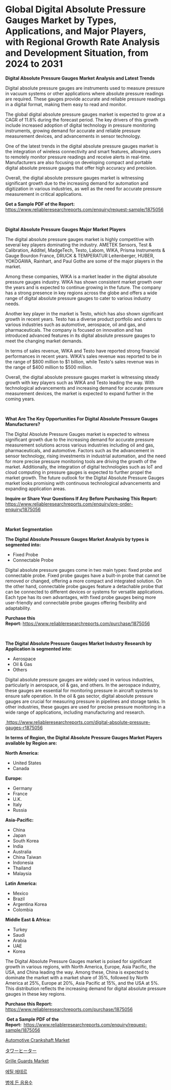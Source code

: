 <p><h1>Global Digital Absolute Pressure Gauges Market by Types, Applications, and Major Players, with Regional Growth Rate Analysis and Development Situation, from 2024 to 2031</h1></p><p><strong>Digital Absolute Pressure Gauges Market Analysis and Latest Trends</strong></p>
<p><p>Digital absolute pressure gauges are instruments used to measure pressure in vacuum systems or other applications where absolute pressure readings are required. These gauges provide accurate and reliable pressure readings in a digital format, making them easy to read and monitor.</p><p>The global digital absolute pressure gauges market is expected to grow at a CAGR of 11.8% during the forecast period. The key drivers of this growth include increased adoption of digital technology in pressure monitoring instruments, growing demand for accurate and reliable pressure measurement devices, and advancements in sensor technology. </p><p>One of the latest trends in the digital absolute pressure gauges market is the integration of wireless connectivity and smart features, allowing users to remotely monitor pressure readings and receive alerts in real-time. Manufacturers are also focusing on developing compact and portable digital absolute pressure gauges that offer high accuracy and precision.</p><p>Overall, the digital absolute pressure gauges market is witnessing significant growth due to the increasing demand for automation and digitization in various industries, as well as the need for accurate pressure measurement in critical applications.</p></p>
<p><strong>Get a Sample PDF of the Report:&nbsp;</strong> <a href="https://www.reliableresearchreports.com/enquiry/request-sample/1875056">https://www.reliableresearchreports.com/enquiry/request-sample/1875056</a></p>
<p>&nbsp;</p>
<p><strong>Digital Absolute Pressure Gauges Major Market Players</strong></p>
<p><p>The digital absolute pressure gauges market is highly competitive with several key players dominating the industry. AMETEK Sensors, Test & Calibration, Additel, MadgeTech, Testo, Labom, WIKA, Prisma Instruments & Gauge Bourdon France, DRUCK & TEMPERATUR Leitenberger, HUBER, YOKOGAWA, Rainhart, and Paul Gothe are some of the major players in the market.</p><p>Among these companies, WIKA is a market leader in the digital absolute pressure gauges industry. WIKA has shown consistent market growth over the years and is expected to continue growing in the future. The company has a strong presence in key regions across the globe and offers a wide range of digital absolute pressure gauges to cater to various industry needs.</p><p>Another key player in the market is Testo, which has also shown significant growth in recent years. Testo has a diverse product portfolio and caters to various industries such as automotive, aerospace, oil and gas, and pharmaceuticals. The company is focused on innovation and has introduced advanced features in its digital absolute pressure gauges to meet the changing market demands.</p><p>In terms of sales revenue, WIKA and Testo have reported strong financial performances in recent years. WIKA's sales revenue was reported to be in the range of $800 million to $1 billion, while Testo's sales revenue was in the range of $400 million to $500 million.</p><p>Overall, the digital absolute pressure gauges market is witnessing steady growth with key players such as WIKA and Testo leading the way. With technological advancements and increasing demand for accurate pressure measurement devices, the market is expected to expand further in the coming years.</p></p>
<p>&nbsp;</p>
<p><strong>What Are The Key Opportunities For Digital Absolute Pressure Gauges Manufacturers?</strong></p>
<p><p>The Digital Absolute Pressure Gauges market is expected to witness significant growth due to the increasing demand for accurate pressure measurement solutions across various industries including oil and gas, pharmaceuticals, and automotive. Factors such as the advancement in sensor technology, rising investments in industrial automation, and the need for more precise pressure monitoring tools are driving the growth of the market. Additionally, the integration of digital technologies such as IoT and cloud computing in pressure gauges is expected to further propel the market growth. The future outlook for the Digital Absolute Pressure Gauges market looks promising with continuous technological advancements and expanding application areas.</p></p>
<p><strong>Inquire or Share Your Questions If Any Before Purchasing This Report:</strong> <a href="https://www.reliableresearchreports.com/enquiry/pre-order-enquiry/1875056">https://www.reliableresearchreports.com/enquiry/pre-order-enquiry/1875056</a></p>
<p>&nbsp;</p>
<p><strong>Market Segmentation</strong></p>
<p><strong>The Digital Absolute Pressure Gauges Market Analysis by types is segmented into:</strong></p>
<p><ul><li>Fixed Probe</li><li>Connectable Probe</li></ul></p>
<p><p>Digital absolute pressure gauges come in two main types: fixed probe and connectable probe. Fixed probe gauges have a built-in probe that cannot be removed or changed, offering a more compact and integrated solution. On the other hand, connectable probe gauges feature a detachable probe that can be connected to different devices or systems for versatile applications. Each type has its own advantages, with fixed probe gauges being more user-friendly and connectable probe gauges offering flexibility and adaptability.</p></p>
<p><strong>Purchase this Report:&nbsp;</strong><a href="https://www.reliableresearchreports.com/purchase/1875056">https://www.reliableresearchreports.com/purchase/1875056</a></p>
<p>&nbsp;</p>
<p><strong>The Digital Absolute Pressure Gauges Market Industry Research by Application is segmented into:</strong></p>
<p><ul><li>Aerospace</li><li>Oil & Gas</li><li>Others</li></ul></p>
<p><p>Digital absolute pressure gauges are widely used in various industries, particularly in aerospace, oil & gas, and others. In the aerospace industry, these gauges are essential for monitoring pressure in aircraft systems to ensure safe operation. In the oil & gas sector, digital absolute pressure gauges are crucial for measuring pressure in pipelines and storage tanks. In other industries, these gauges are used for precise pressure monitoring in a wide range of applications, including manufacturing and research.</p></p>
<p><a href="https://www.reliableresearchreports.com/digital-absolute-pressure-gauges-r1875056">&nbsp;https://www.reliableresearchreports.com/digital-absolute-pressure-gauges-r1875056</a></p>
<p><strong>In terms of Region, the Digital Absolute Pressure Gauges Market Players available by Region are:</strong></p>
<p>
    <p> <strong> North America: </strong>
        <ul>
            <li>United States</li>
            <li>Canada</li>
        </ul>
        </p> 
    <p> <strong> Europe: </strong>
        <ul>
            <li>Germany</li>
            <li>France</li>
            <li>U.K.</li>
            <li>Italy</li>
            <li>Russia</li>
        </ul>
        </p> 
    <p> <strong> Asia-Pacific: </strong>
        <ul>
            <li>China</li>
            <li>Japan</li>
            <li>South Korea</li>
            <li>India</li>
            <li>Australia</li>
            <li>China Taiwan</li>
            <li>Indonesia</li>
            <li>Thailand</li>
            <li>Malaysia</li>
        </ul>
        </p> 
    <p> <strong> Latin America: </strong>
        <ul>
            <li>Mexico</li>
            <li>Brazil</li>
            <li>Argentina Korea</li>
            <li>Colombia</li>
        </ul>
        </p> 
    <p> <strong> Middle East & Africa: </strong>
        <ul>
            <li>Turkey</li>
            <li>Saudi</li>
            <li>Arabia</li>
            <li>UAE</li>
            <li>Korea</li>
        </ul>
    </p>
    </p>
<p><p>The Digital Absolute Pressure Gauges market is poised for significant growth in various regions, with North America, Europe, Asia Pacific, the USA, and China leading the way. Among these, China is expected to dominate the market with a market share of 35%, followed by North America at 25%, Europe at 20%, Asia Pacific at 15%, and the USA at 5%. This distribution reflects the increasing demand for digital absolute pressure gauges in these key regions.</p></p>
<p><strong>Purchase this Report: </strong><a href="https://www.reliableresearchreports.com/purchase/1875056">https://www.reliableresearchreports.com/purchase/1875056</a></p>
<p>&nbsp;<strong>Get a Sample PDF of the Report:&nbsp;&nbsp;</strong><a href="https://www.reliableresearchreports.com/enquiry/request-sample/1875056">https://www.reliableresearchreports.com/enquiry/request-sample/1875056</a></p>
<p><strong></strong></p>
<p><p><a href="https://www.linkedin.com/pulse/automotive-crankshaft-market-size-reflecting-forecast-till-2031-q5bue?trackingId=tNY9bj4pJEjb0Cf6Ngz07g%3D%3D">Automotive Crankshaft Market</a></p><p><a href="https://medium.com/@keithpiper1905/%E3%82%BF%E3%83%AF%E3%83%BC%E3%83%92%E3%83%BC%E3%82%BF%E3%83%BC%E5%B8%82%E5%A0%B4%E8%AA%BF%E6%9F%BB%E3%83%AC%E3%83%9D%E3%83%BC%E3%83%88-%E3%81%9D%E3%81%AE%E6%AD%B4%E5%8F%B2%E3%81%A8%E4%BA%88%E6%B8%AC2031%E5%B9%B4%E3%81%BE%E3%81%A7%E3%81%AE2024-670380f1c576">タワーヒーター</a></p><p><a href="https://www.linkedin.com/pulse/grille-guards-market-research-report-key-successful-business-up2de?trackingId=iY%2Fhicq%2BUHAKauTsaCPpJQ%3D%3D">Grille Guards Market</a></p><p><a href="https://medium.com/@ellenwill00/%EC%97%90%ED%8B%B8-%EC%97%90%ED%85%8C%EB%A5%B4-%EC%8B%9C%EC%9E%A5-%EB%8F%99%ED%96%A5-%EB%B0%8F-%EC%8B%9C%EC%9E%A5-%EB%B6%84%EC%84%9D%EC%9D%80-2024-2031%EB%85%84-%EA%B8%B0%EA%B0%84%EC%9D%84-%EB%8C%80%EC%83%81%EC%9C%BC%EB%A1%9C-%EC%98%88%EC%B8%A1%EB%90%98%EC%97%88%EC%8A%B5%EB%8B%88%EB%8B%A4-3eb364c9b6c9">에틸 에테르</a></p><p><a href="https://github.com/GabrielBlanda5656/Market-Research-Report-List-1/blob/main/931744840139.md">병에 든 음용수</a></p></p>